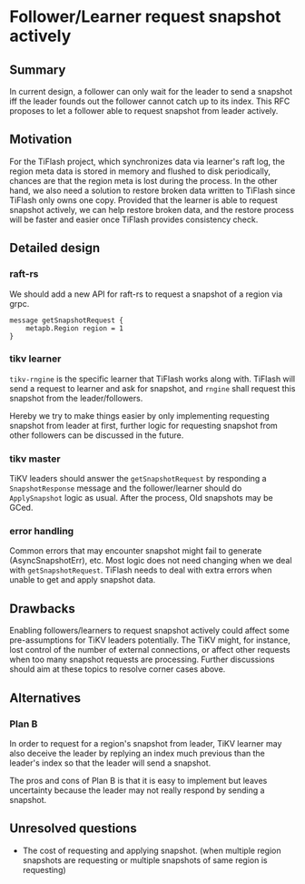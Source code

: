 # Follower/Learner request snapshot actively

## Summary

In current design, a follower can only wait for the leader to send a snapshot iff the leader founds out the follower cannot catch up to its index. This RFC proposes to let a follower able to request snapshot from leader actively.

## Motivation

For the TiFlash project, which synchronizes data via learner's raft log, the region meta data is stored in memory and flushed to disk periodically, chances are that the region meta is lost during the process. In the other hand, we also need a solution to restore broken data written to TiFlash since TiFlash only owns one copy. Provided that the learner is able to request snapshot actively, we can help restore broken data, and the restore process will be faster and easier once TiFlash provides consistency check.

## Detailed design

### raft-rs

We should add a new API for raft-rs to request a snapshot of a region via grpc.

```
message getSnapshotRequest {
    metapb.Region region = 1
}
```

### tikv learner

`tikv-rngine` is the specific learner that TiFlash works along with. TiFlash will send a request to learner and ask for snapshot, and `rngine` shall request this snapshot from the leader/followers.

Hereby we try to make things easier by only implementing requesting snapshot from leader at first, further logic for requesting snapshot from other followers can be discussed in the future.

### tikv master

TiKV leaders should answer the `getSnapshotRequest` by responding a `SnapshotResponse` message and the follower/learner should do `ApplySnapshot` logic as usual. After the process, Old snapshots may be GCed.

### error handling

Common errors that may encounter snapshot might fail to generate (AsyncSnapshotErr), etc. Most logic does not need changing when we deal with `getSnapshotRequest`. TiFlash needs to deal with extra errors when unable to get and apply snapshot data.

## Drawbacks

Enabling followers/learners to request snapshot actively could affect some pre-assumptions for TiKV leaders potentially. The TiKV might, for instance, lost control of the number of external connections, or affect other requests when too many snapshot requests are processing. Further discussions should aim at these topics to resolve corner cases above.

## Alternatives

### Plan B

In order to request for a region's snapshot from leader, TiKV learner may also deceive the leader by replying an index much previous than the leader's index so that the leader will send a snapshot.

The pros and cons of Plan B is that it is easy to implement but leaves uncertainty because the leader may not really respond by sending a snapshot.

## Unresolved questions

- The cost of requesting and applying snapshot. (when multiple region snapshots are requesting or multiple snapshots of same region is requesting)